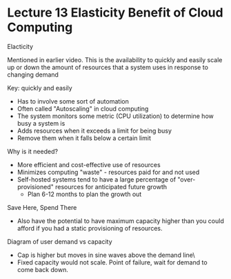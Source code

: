 # Lecture 13 Elasticity Benefit of Cloud Computing

Elacticity

Mentioned in earlier video. This is the availability to quickly and easily scale up or down the amount of resources that a system uses in response to changing demand

Key: quickly and easily
* Has to involve some sort of automation
* Often called "Autoscaling" in cloud computing
* The system monitors some metric (CPU utilization) to determine how busy a system is
* Adds resources when it exceeds a limit for being busy
* Remove them when it falls below a certain limit

Why is it needed?
* More efficient and cost-effective use of resources
* Minimizes computing "waste" - resources paid for and not used
* Self-hosted systems tend to have a large percentage of "over-provisioned" resources for anticipated future growth
  * Plan 6-12 months to plan the growth out

Save Here, Spend There
* Also have the potential to have maximum capacity higher than you could afford if you had a static provisioning of resources.

Diagram of user demand vs capacity
* Cap is higher but moves in sine waves above the demand line\
* Fixed capacity would not scale. Point of failure, wait for demand to come back down.
